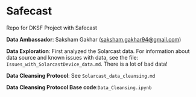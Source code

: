 # Safecast
Repo for DKSF Project with Safecast

**Data Ambassador**: Saksham Gakhar (saksham.gakhar94@gmail.com)

**Data Exploration**: First analyzed the Solarcast data. For information about data source and known issues with data, see the file: `Issues_with_SolarcastDevice_data.md`. There is a lot of bad data!

**Data Cleansing Protocol**: See `Solarcast_data_cleansing.md`

**Data Cleansing Protocol Base code**:`Data_Cleansing.ipynb`

